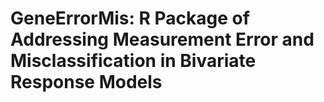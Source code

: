 # GeneErrorMis: R Package of Addressing Measurement Error and Misclassification in Bivariate Response Models
